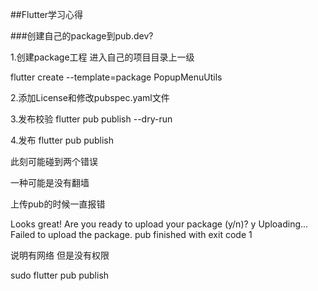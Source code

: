 ##Flutter学习心得

###创建自己的package到pub.dev?

1.创建package工程
进入自己的项目目录上一级

flutter create --template=package PopupMenuUtils

2.添加License和修改pubspec.yaml文件

3.发布校验
 flutter pub publish --dry-run

4.发布
 flutter pub publish
  
 此刻可能碰到两个错误 
 
 一种可能是没有翻墙
 
 
 
 上传pub的时候一直报错
 
Looks great! Are you ready to upload your package (y/n)? y
Uploading...
Failed to upload the package.
pub finished with exit code 1

说明有网络 但是没有权限

sudo flutter pub publish